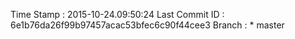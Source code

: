 Time Stamp : 2015-10-24.09:50:24
Last Commit ID : 6e1b76da26f99b97457acac53bfec6c90f44cee3
Branch : * master
